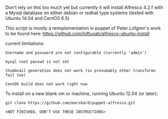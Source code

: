 Don't rely on this too much yet but currently it will install Alfresco 4.2.f with a Mysql database on either debian or redhat type systems (tested with Ubuntu 14.04 and CentOS 6.5)

This script is mostly a reimplementation in puppet of Peter Lofgren's work to be found here: https://github.com/loftuxab/alfresco-ubuntu-install

current limitations:

	Username and password are not configurable (currently 'admin')

	mysql root passwd is not set

	thumbnail generation does not work (so presumably other transforms fail too)

	CentOS build does not work right now



To install on a new blank vm or machine, running Ubuntu 12.04 (or later):

	git clone https://github.com/marsbard/puppet-alfresco.git

	<NOT FINISHED, DON'T USE THESE INSTRUCTIONS>
